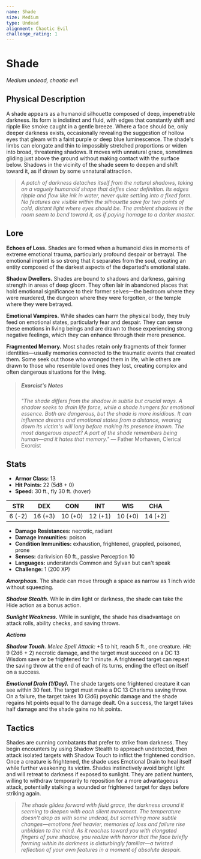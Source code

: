 ```yaml
---
name: Shade
size: Medium
type: Undead
alignment: Chaotic Evil
challenge_rating: 1
---
```


# Shade

*Medium undead, chaotic evil*

## Physical Description
A shade appears as a humanoid silhouette composed of deep, impenetrable darkness. Its form is indistinct and fluid, with edges that constantly shift and ripple like smoke caught in a gentle breeze. Where a face should be, only deeper darkness exists, occasionally revealing the suggestion of hollow eyes that gleam with a faint purple or deep blue luminescence. The shade's limbs can elongate and thin to impossibly stretched proportions or widen into broad, threatening shadows. It moves with unnatural grace, sometimes gliding just above the ground without making contact with the surface below. Shadows in the vicinity of the shade seem to deepen and shift toward it, as if drawn by some unnatural attraction.

> *A patch of darkness detaches itself from the natural shadows, taking on a vaguely humanoid shape that defies clear definition. Its edges ripple and flow like ink in water, never quite settling into a fixed form. No features are visible within the silhouette save for two points of cold, distant light where eyes should be. The ambient shadows in the room seem to bend toward it, as if paying homage to a darker master.*

## Lore
**Echoes of Loss.** Shades are formed when a humanoid dies in moments of extreme emotional trauma, particularly profound despair or betrayal. The emotional imprint is so strong that it separates from the soul, creating an entity composed of the darkest aspects of the departed's emotional state.

**Shadow Dwellers.** Shades are bound to shadows and darkness, gaining strength in areas of deep gloom. They often lair in abandoned places that hold emotional significance to their former selves—the bedroom where they were murdered, the dungeon where they were forgotten, or the temple where they were betrayed.

**Emotional Vampires.** While shades can harm the physical body, they truly feed on emotional states, particularly fear and despair. They can sense these emotions in living beings and are drawn to those experiencing strong negative feelings, which they can enhance through their mere presence.

**Fragmented Memory.** Most shades retain only fragments of their former identities—usually memories connected to the traumatic events that created them. Some seek out those who wronged them in life, while others are drawn to those who resemble loved ones they lost, creating complex and often dangerous situations for the living.

> ##### Exorcist's Notes
> *"The shade differs from the shadow in subtle but crucial ways. A shadow seeks to drain life force, while a shade hungers for emotional essence. Both are dangerous, but the shade is more insidious. It can influence dreams and emotional states from a distance, wearing down its victim's will long before making its presence known. The most dangerous aspect? A part of the shade remembers being human—and it hates that memory."*
> — Father Morhaven, Clerical Exorcist

## Stats

- **Armor Class:** 13
- **Hit Points:** 22 (5d8 + 0)
- **Speed:** 30 ft., fly 30 ft. (hover)

| STR     | DEX     | CON     | INT     | WIS     | CHA     |
|---------|---------|---------|---------|---------|---------|
| 6 (-2)  | 16 (+3) | 10 (+0) | 12 (+1) | 10 (+0) | 14 (+2) |

- **Damage Resistances:** necrotic, radiant
- **Damage Immunities:** poison
- **Condition Immunities:** exhaustion, frightened, grappled, poisoned, prone
- **Senses:** darkvision 60 ft., passive Perception 10
- **Languages:** understands Common and Sylvan but can't speak
- **Challenge:** 1 (200 XP)

***Amorphous.*** The shade can move through a space as narrow as 1 inch wide without squeezing.

***Shadow Stealth.*** While in dim light or darkness, the shade can take the Hide action as a bonus action.

***Sunlight Weakness.*** While in sunlight, the shade has disadvantage on attack rolls, ability checks, and saving throws.

***Actions***

***Shadow Touch.*** *Melee Spell Attack:* +5 to hit, reach 5 ft., one creature. *Hit:* 9 (2d6 + 2) necrotic damage, and the target must succeed on a DC 13 Wisdom save or be frightened for 1 minute. A frightened target can repeat the saving throw at the end of each of its turns, ending the effect on itself on a success.

***Emotional Drain (1/Day).*** The shade targets one frightened creature it can see within 30 feet. The target must make a DC 13 Charisma saving throw. On a failure, the target takes 10 (3d6) psychic damage and the shade regains hit points equal to the damage dealt. On a success, the target takes half damage and the shade gains no hit points.

## Tactics
Shades are cunning combatants that prefer to strike from darkness. They begin encounters by using Shadow Stealth to approach undetected, then attack isolated targets with Shadow Touch to inflict the frightened condition. Once a creature is frightened, the shade uses Emotional Drain to heal itself while further weakening its victim. Shades instinctively avoid bright light and will retreat to darkness if exposed to sunlight. They are patient hunters, willing to withdraw temporarily to reposition for a more advantageous attack, potentially stalking a wounded or frightened target for days before striking again.

> *The shade glides forward with fluid grace, the darkness around it seeming to deepen with each silent movement. The temperature doesn't drop as with some undead, but something more subtle changes—emotions feel heavier, memories of loss and failure rise unbidden to the mind. As it reaches toward you with elongated fingers of pure shadow, you realize with horror that the face briefly forming within its darkness is disturbingly familiar—a twisted reflection of your own features in a moment of absolute despair.*
